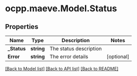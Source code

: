 # ocpp.maeve.Model.Status
## Properties

Name | Type | Description | Notes
------------ | ------------- | ------------- | -------------
**_Status** | **string** | The status description | 
**Error** | **string** | The error details | [optional] 

[[Back to Model list]](../README.md#documentation-for-models) [[Back to API list]](../README.md#documentation-for-api-endpoints) [[Back to README]](../README.md)

